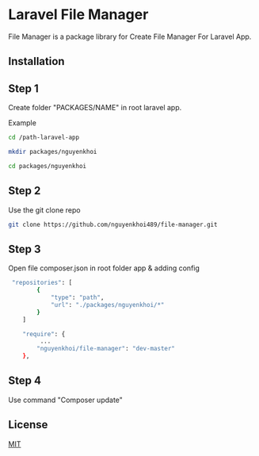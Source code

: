 # Laravel File Manager

File Manager is a package library for Create File Manager For Laravel App.


## Installation

## Step 1
Create folder "PACKAGES/NAME" in root laravel app.

Example

```bash
cd /path-laravel-app
```
```bash
mkdir packages/nguyenkhoi
```
```bash
cd packages/nguyenkhoi
```
## Step 2

Use the git clone repo
```bash
git clone https://github.com/nguyenkhoi489/file-manager.git
```
## Step 3

Open file composer.json in root folder app & adding config

```bash
 "repositories": [
        {
            "type": "path",
            "url": "./packages/nguyenkhoi/*"
        }
    ]
```
```bash
    "require": {
         ...
        "nguyenkhoi/file-manager": "dev-master"
    },
```
## Step 4

Use command "Composer update"


## License

[MIT](https://choosealicense.com/licenses/mit/)
